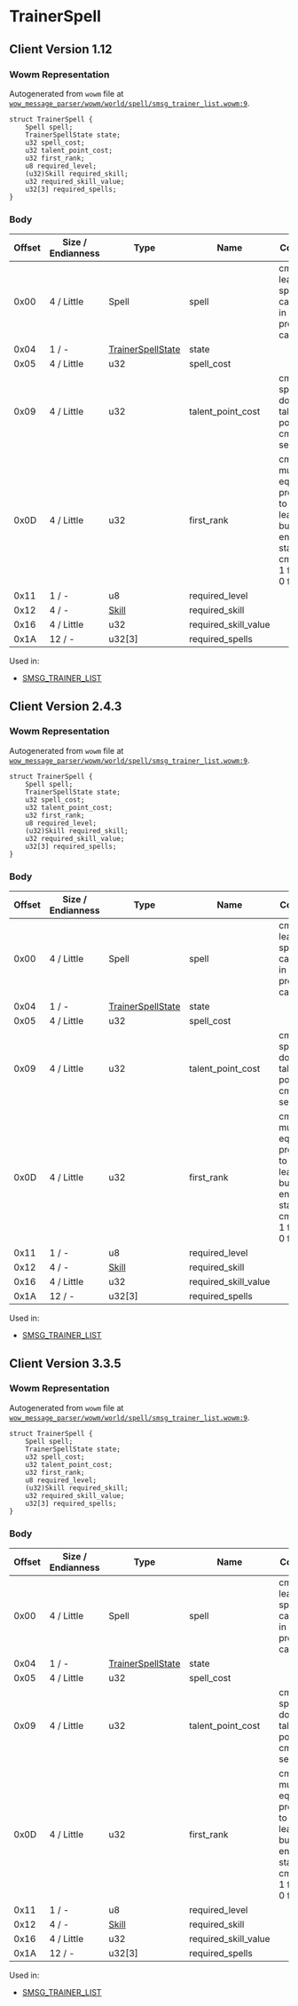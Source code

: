 # TrainerSpell

## Client Version 1.12

### Wowm Representation

Autogenerated from `wowm` file at [`wow_message_parser/wowm/world/spell/smsg_trainer_list.wowm:9`](https://github.com/gtker/wow_messages/tree/main/wow_message_parser/wowm/world/spell/smsg_trainer_list.wowm#L9).
```rust,ignore
struct TrainerSpell {
    Spell spell;
    TrainerSpellState state;
    u32 spell_cost;
    u32 talent_point_cost;
    u32 first_rank;
    u8 required_level;
    (u32)Skill required_skill;
    u32 required_skill_value;
    u32[3] required_spells;
}
```
### Body

| Offset | Size / Endianness | Type | Name | Comment |
| ------ | ----------------- | ---- | ---- | ------- |
| 0x00 | 4 / Little | Spell | spell | cmangos: learned spell (or cast-spell in profession case) |
| 0x04 | 1 / - | [TrainerSpellState](trainerspellstate.md) | state |  |
| 0x05 | 4 / Little | u32 | spell_cost |  |
| 0x09 | 4 / Little | u32 | talent_point_cost | cmangos: spells don't cost talent points<br/>cmangos: set to 0 |
| 0x0D | 4 / Little | u32 | first_rank | cmangos: must be equal prev. field to have learn button in enabled state<br/>cmangos: 1 for true 0 for false |
| 0x11 | 1 / - | u8 | required_level |  |
| 0x12 | 4 / - | [Skill](skill.md) | required_skill |  |
| 0x16 | 4 / Little | u32 | required_skill_value |  |
| 0x1A | 12 / - | u32[3] | required_spells |  |


Used in:
* [SMSG_TRAINER_LIST](smsg_trainer_list.md)

## Client Version 2.4.3

### Wowm Representation

Autogenerated from `wowm` file at [`wow_message_parser/wowm/world/spell/smsg_trainer_list.wowm:9`](https://github.com/gtker/wow_messages/tree/main/wow_message_parser/wowm/world/spell/smsg_trainer_list.wowm#L9).
```rust,ignore
struct TrainerSpell {
    Spell spell;
    TrainerSpellState state;
    u32 spell_cost;
    u32 talent_point_cost;
    u32 first_rank;
    u8 required_level;
    (u32)Skill required_skill;
    u32 required_skill_value;
    u32[3] required_spells;
}
```
### Body

| Offset | Size / Endianness | Type | Name | Comment |
| ------ | ----------------- | ---- | ---- | ------- |
| 0x00 | 4 / Little | Spell | spell | cmangos: learned spell (or cast-spell in profession case) |
| 0x04 | 1 / - | [TrainerSpellState](trainerspellstate.md) | state |  |
| 0x05 | 4 / Little | u32 | spell_cost |  |
| 0x09 | 4 / Little | u32 | talent_point_cost | cmangos: spells don't cost talent points<br/>cmangos: set to 0 |
| 0x0D | 4 / Little | u32 | first_rank | cmangos: must be equal prev. field to have learn button in enabled state<br/>cmangos: 1 for true 0 for false |
| 0x11 | 1 / - | u8 | required_level |  |
| 0x12 | 4 / - | [Skill](skill.md) | required_skill |  |
| 0x16 | 4 / Little | u32 | required_skill_value |  |
| 0x1A | 12 / - | u32[3] | required_spells |  |


Used in:
* [SMSG_TRAINER_LIST](smsg_trainer_list.md)

## Client Version 3.3.5

### Wowm Representation

Autogenerated from `wowm` file at [`wow_message_parser/wowm/world/spell/smsg_trainer_list.wowm:9`](https://github.com/gtker/wow_messages/tree/main/wow_message_parser/wowm/world/spell/smsg_trainer_list.wowm#L9).
```rust,ignore
struct TrainerSpell {
    Spell spell;
    TrainerSpellState state;
    u32 spell_cost;
    u32 talent_point_cost;
    u32 first_rank;
    u8 required_level;
    (u32)Skill required_skill;
    u32 required_skill_value;
    u32[3] required_spells;
}
```
### Body

| Offset | Size / Endianness | Type | Name | Comment |
| ------ | ----------------- | ---- | ---- | ------- |
| 0x00 | 4 / Little | Spell | spell | cmangos: learned spell (or cast-spell in profession case) |
| 0x04 | 1 / - | [TrainerSpellState](trainerspellstate.md) | state |  |
| 0x05 | 4 / Little | u32 | spell_cost |  |
| 0x09 | 4 / Little | u32 | talent_point_cost | cmangos: spells don't cost talent points<br/>cmangos: set to 0 |
| 0x0D | 4 / Little | u32 | first_rank | cmangos: must be equal prev. field to have learn button in enabled state<br/>cmangos: 1 for true 0 for false |
| 0x11 | 1 / - | u8 | required_level |  |
| 0x12 | 4 / - | [Skill](skill.md) | required_skill |  |
| 0x16 | 4 / Little | u32 | required_skill_value |  |
| 0x1A | 12 / - | u32[3] | required_spells |  |


Used in:
* [SMSG_TRAINER_LIST](smsg_trainer_list.md)

